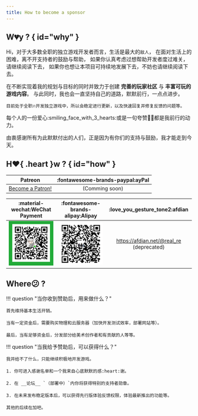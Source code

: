 ```yaml
---
title: How to become a sponsor
---
```


## W:broken_heart:y ? { id="why" }

Hi，对于大多数全职的独立游戏开发者而言，生活是最大的`敌人`，
在面对生活上的困难，离不开支持者的鼓励与帮助，
如果你认真考虑过想帮助开发者度过难关，请继续阅读下去，
如果你也想让本项目可持续地发展下去，不妨也请继续阅读下去。

在不断实现着我的规划与目标的同时并致力于创建 __完善的玩家社区__ 与 __丰富可玩的游戏内容__。
与此同时，我也会一直坚持自己的道路，默默前行，一点点进步。

`目前处于全职🔥开发独立游戏中，所以会稳定进行更新，以及快速回复并修复反馈的问题等。`

每个人的一份爱心:smiling_face_with_3_hearts:或是一句夸赞👍🏻都是我前行的动力。

由衷感谢所有为此默默付出的人们，正是因为有你们的支持与鼓励，我才能走到今天。

## H:heart:{ .heart }w ? { id="how" }

| Patreon | :fontawesome-brands-paypal:ayPal |
| :---: | :---: |
| <a href="https://www.patreon.com/bePatron?u=38469649" data-patreon-widget-type="become-patron-button">Become a Patron!</a> | (Comming soon) |

|        :material-wechat:WeChat Payment         |    :fontawesome-brands-alipay:Alipay    |      :love_you_gesture_tone2:afdian      |
| :--------------------------------------------: | :-------------------------------------: | :--------------------------------------: |
| ![wechat payment](../../assets/img/wx_pay.png) | ![alipay](../../assets/img/ali_pay.png) | https://afdian.net/@real_re (deprecated) |

## Where:confused: ?

!!! question "当你收到赞助后，用来做什么？"

    首先维持基本生活开销。

    当有一定资金后，需要购买物理和云服务器（加快开发测试效率，部署网站等）。

    最后，当有足够资金后，分发部分给美术创作者和有贡献的人等等。

!!! question "当我给予赞助后，可以获得什么？"

    我并给不了什么，只能继续积极地开发游戏。

    1. 你可进入感谢名单和一个我来自心底默默的感:heart:谢。

    2. 在 __论坛__ `（部署中）`内你将获得特别的支持者勋章。

    3. 在未来发布稳定版本后，可以获得先行版体验反馈权限，体验最新推出的功能等。

    其他的后续在加吧。

<script async src="https://c6.patreon.com/becomePatronButton.bundle.js"></script>
